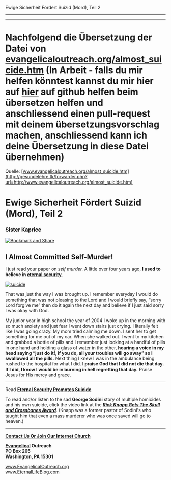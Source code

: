 <!--t Ewige Sicherheit Fördert Suizid (Mord), Teil 2 - in Arbeit (0% übersetzt) t-->
<!--d Ewige Sicherheit Fördert Suizid (Mord), Teil 2 - in Arbeit (0% übersetzt) d-->

Ewige Sicherheit Fördert Suizid (Mord), Teil 2

- - - 
- - - 

# Nachfolgend die Übersetzung der Datei von [evangelicaloutreach.org/almost_suicide.htm](http://gesundelehre.tk/forwarder.php?url=http://www.evangelicaloutreach.org/almost_suicide.htm) (In Arbeit - falls du mir helfen könntest kannst du mir hier auf [hier](https://github.com/gesundelehre/gesundelehre_translate/blob/master/content/static/selbstmord/selbstmord-beinahe.md) auf github helfen beim übersetzen helfen und anschliessend einen pull-request mit deinem übersetzungsvorschlag machen, anschliessend kann ich deine Übersetzung in diese Datei übernehmen)

Quelle: [www.evangelicaloutreach.org/almost_suicide.htm](http://gesundelehre.tk/forwarder.php?url=http://www.evangelicaloutreach.org/almost_suicide.htm)


# Ewige Sicherheit Fördert Suizid (Mord), Teil 2

### Sister Kaprice

[![Bookmark and Share](../s7.addthis.com/static/btn/v2/lg-share-en.gif)](http://www.addthis.com/bookmark.php?v=250&username=xa-4ce723c86d857fe0)


## I Almost Committed Self-Murder!

I just read your paper on _self murder._ A little over four years ago, **I used to believe in [eternal security](http://gesundelehre.tk/forwarder.php?url=http://evangelicaloutreach.org/eternal-security.html)**.

[![suicide](../../files/pictures/almost-suicide.jpg "Once saved always saved sometimes leads to suicide.")](http://gesundelehre.tk/forwarder.php?url=http://evangelicaloutreach.org/suicide-es.htm)

That was just the way I was brought up. I remember everyday I would do something that was not pleasing to the Lord and I would briefly say, “sorry Lord forgive me” then do it again the next day and believe if I just said sorry I was okay with God.

My junior year in high school the year of 2004 I woke up in the morning with so much anxiety and just fear I went down stairs just crying. I literally felt like I was going crazy. My mom tried calming me down. I sent her to get something for me out of my car. When she walked out. I went to my kitchen and grabbed a bottle of pills and I remember just looking at a handful of pills in one hand and holding a glass of water in the other, **hearing a voice in my head saying  “just do it!, if you do, all your troubles will go away”  so I swallowed all the pills.** Next thing I knew I was in the ambulance being rushed to the hospital for what I did. **I praise God that I did not die that day. If I did, I know I would be in burning in hell regretting that day.** Praise Jesus for His mercy and grace.

______________

Read **[Eternal Security Promotes Suicide](http://gesundelehre.tk/forwarder.php?url=http://evangelicaloutreach.org/suicide_testimony.htm)**

To read and/or listen to the sad **George Sodini** story of multiple homicides and his own suicide, click the video link at the  **_[Rick Knapp Gets The Skull and Crossbones Award](http://gesundelehre.tk/forwarder.php?url=http://evangelicaloutreach.org/rick_knapp_george_sodini.htm)_**.  (Knapp was a former pastor of Sodini's who taught him that even a mass murderer who was once saved will go to heaven.)

- - -

**[Contact Us Or Join Our Internet Church](http://gesundelehre.tk/forwarder.php?url=http://evangelicaloutreach.org/contact.html)**

**[Evangelical](http://gesundelehre.tk/forwarder.php?url=http://evangelicaloutreach.org/index.html) Outreach**  
 **PO Box 265**  
 **Washington, PA 15301**  

www.EvangelicalOutreach.org  
www.EternalLifeBlog.com